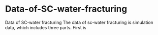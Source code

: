 # Data-of-SC-water-fracturing
Data of SC-water fracturing
The data of sc-water fracturing is simulation data, which includes three parts.
First is 
